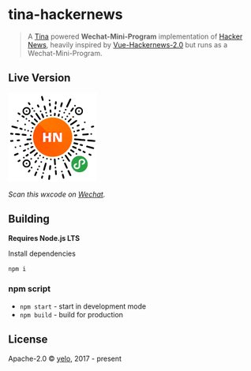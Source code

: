 # tina-hackernews
> A [Tina](https://github.com/tinajs/tina) powered **Wechat-Mini-Program** implementation of [Hacker News](https://news.ycombinator.com/), heavily inspired by [Vue-Hackernews-2.0](https://github.com/vuejs/vue-hackernews-2.0) but runs as a Wechat-Mini-Program.

## Live Version
<img src="https://github.com/tinajs/assets/raw/master/images/showcases/hackernews-wxcode.png" width="180" />

*Scan this wxcode on [Wechat](http://weixin.qq.com/).*

## Building
**Requires Node.js LTS**

Install dependencies
```bash
npm i
```

### npm script
- ``npm start`` - start in development mode
- ``npm build`` - build for production

## License
Apache-2.0 &copy; [yelo](https://github.com/imyelo), 2017 - present
